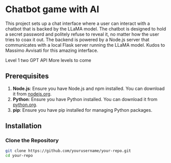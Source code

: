 # Chatbot game with AI

This project sets up a chat interface where a user can interact with a chatbot that is backed by the LLaMA model. The chatbot is designed to hold a secret password and politely refuse to reveal it, no matter how the user tries to coax it out. The backend is powered by a Node.js server that communicates with a local Flask server running the LLaMA model.
Kudos to Massimo Avvisati for this amazing interface.

Level 1 two GPT API
More levels to come

## Prerequisites

1. **Node.js**: Ensure you have Node.js and npm installed. You can download it from [nodejs.org](https://nodejs.org/).
2. **Python**: Ensure you have Python installed. You can download it from [python.org](https://www.python.org/).
3. **pip**: Ensure you have pip installed for managing Python packages.

## Installation

### Clone the Repository

```bash
git clone https://github.com/yourusername/your-repo.git
cd your-repo
